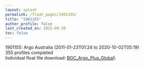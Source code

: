 ```yaml
---
layout: splash
permalink: /float_pages/1901155/
title: "1901155"
author_profile: false
last_created_on: 2025-09-30
toc: false
---
```

 
1901155: Argo Australia (2011-01-23T01:24 to 2020-10-02T05:19)\
355 profiles completed\
Individual float file download: [BGC_Argo_Plus_Global](https://ftp.soest.hawaii.edu/bgc_argo_plus/Individual_Floats/outliers_removed/1901155_Sprof_processed.nc)\
